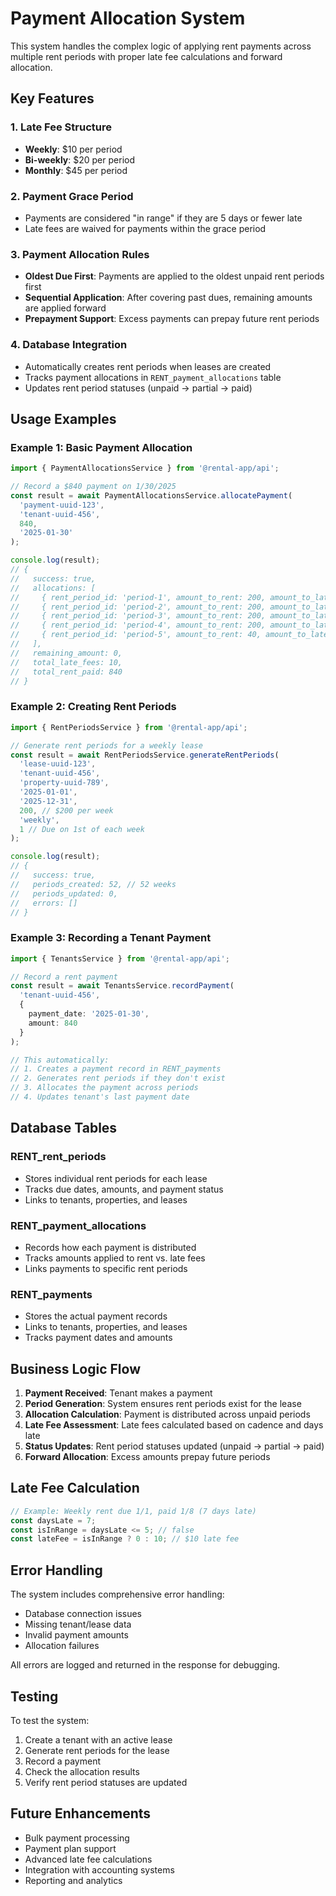 # Payment Allocation System

This system handles the complex logic of applying rent payments across multiple rent periods with proper late fee calculations and forward allocation.

## Key Features

### 1. Late Fee Structure
- **Weekly**: $10 per period
- **Bi-weekly**: $20 per period  
- **Monthly**: $45 per period

### 2. Payment Grace Period
- Payments are considered "in range" if they are 5 days or fewer late
- Late fees are waived for payments within the grace period

### 3. Payment Allocation Rules
- **Oldest Due First**: Payments are applied to the oldest unpaid rent periods first
- **Sequential Application**: After covering past dues, remaining amounts are applied forward
- **Prepayment Support**: Excess payments can prepay future rent periods

### 4. Database Integration
- Automatically creates rent periods when leases are created
- Tracks payment allocations in `RENT_payment_allocations` table
- Updates rent period statuses (unpaid → partial → paid)

## Usage Examples

### Example 1: Basic Payment Allocation

```typescript
import { PaymentAllocationsService } from '@rental-app/api';

// Record a $840 payment on 1/30/2025
const result = await PaymentAllocationsService.allocatePayment(
  'payment-uuid-123',
  'tenant-uuid-456',
  840,
  '2025-01-30'
);

console.log(result);
// {
//   success: true,
//   allocations: [
//     { rent_period_id: 'period-1', amount_to_rent: 200, amount_to_late_fee: 0 },
//     { rent_period_id: 'period-2', amount_to_rent: 200, amount_to_late_fee: 0 },
//     { rent_period_id: 'period-3', amount_to_rent: 200, amount_to_late_fee: 0 },
//     { rent_period_id: 'period-4', amount_to_rent: 200, amount_to_late_fee: 10 },
//     { rent_period_id: 'period-5', amount_to_rent: 40, amount_to_late_fee: 0 }
//   ],
//   remaining_amount: 0,
//   total_late_fees: 10,
//   total_rent_paid: 840
// }
```

### Example 2: Creating Rent Periods

```typescript
import { RentPeriodsService } from '@rental-app/api';

// Generate rent periods for a weekly lease
const result = await RentPeriodsService.generateRentPeriods(
  'lease-uuid-123',
  'tenant-uuid-456',
  'property-uuid-789',
  '2025-01-01',
  '2025-12-31',
  200, // $200 per week
  'weekly',
  1 // Due on 1st of each week
);

console.log(result);
// {
//   success: true,
//   periods_created: 52, // 52 weeks
//   periods_updated: 0,
//   errors: []
// }
```

### Example 3: Recording a Tenant Payment

```typescript
import { TenantsService } from '@rental-app/api';

// Record a rent payment
const result = await TenantsService.recordPayment(
  'tenant-uuid-456',
  {
    payment_date: '2025-01-30',
    amount: 840
  }
);

// This automatically:
// 1. Creates a payment record in RENT_payments
// 2. Generates rent periods if they don't exist
// 3. Allocates the payment across periods
// 4. Updates tenant's last payment date
```

## Database Tables

### RENT_rent_periods
- Stores individual rent periods for each lease
- Tracks due dates, amounts, and payment status
- Links to tenants, properties, and leases

### RENT_payment_allocations  
- Records how each payment is distributed
- Tracks amounts applied to rent vs. late fees
- Links payments to specific rent periods

### RENT_payments
- Stores the actual payment records
- Links to tenants, properties, and leases
- Tracks payment dates and amounts

## Business Logic Flow

1. **Payment Received**: Tenant makes a payment
2. **Period Generation**: System ensures rent periods exist for the lease
3. **Allocation Calculation**: Payment is distributed across unpaid periods
4. **Late Fee Assessment**: Late fees calculated based on cadence and days late
5. **Status Updates**: Rent period statuses updated (unpaid → partial → paid)
6. **Forward Allocation**: Excess amounts prepay future periods

## Late Fee Calculation

```typescript
// Example: Weekly rent due 1/1, paid 1/8 (7 days late)
const daysLate = 7;
const isInRange = daysLate <= 5; // false
const lateFee = isInRange ? 0 : 10; // $10 late fee
```

## Error Handling

The system includes comprehensive error handling:
- Database connection issues
- Missing tenant/lease data
- Invalid payment amounts
- Allocation failures

All errors are logged and returned in the response for debugging.

## Testing

To test the system:

1. Create a tenant with an active lease
2. Generate rent periods for the lease
3. Record a payment
4. Check the allocation results
5. Verify rent period statuses are updated

## Future Enhancements

- Bulk payment processing
- Payment plan support
- Advanced late fee calculations
- Integration with accounting systems
- Reporting and analytics
